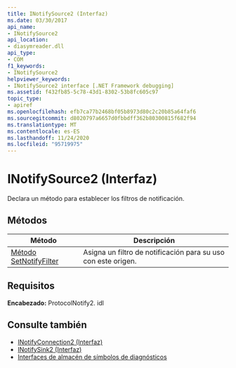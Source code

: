 ```yaml
---
title: INotifySource2 (Interfaz)
ms.date: 03/30/2017
api_name:
- INotifySource2
api_location:
- diasymreader.dll
api_type:
- COM
f1_keywords:
- INotifySource2
helpviewer_keywords:
- INotifySource2 interface [.NET Framework debugging]
ms.assetid: f432fb85-5c78-43d1-8302-53b8fc605c97
topic_type:
- apiref
ms.openlocfilehash: efb7ca77b2468bf05b8973d80c2c20b85a64faf6
ms.sourcegitcommit: d8020797a6657d0fbbdff362b80300815f682f94
ms.translationtype: MT
ms.contentlocale: es-ES
ms.lasthandoff: 11/24/2020
ms.locfileid: "95719975"
---
```

# <a name="inotifysource2-interface"></a>INotifySource2 (Interfaz)

Declara un método para establecer los filtros de notificación.  
  
## <a name="methods"></a>Métodos  
  
|Método|Descripción|  
|------------|-----------------|  
|[Método SetNotifyFilter](inotifysource2-setnotifyfilter-method.md)|Asigna un filtro de notificación para su uso con este origen.|  
  
## <a name="requirements"></a>Requisitos  

 **Encabezado:** ProtocolNotify2. idl  
  
## <a name="see-also"></a>Consulte también

- [INotifyConnection2 (Interfaz)](inotifyconnection2-interface.md)
- [INotifySink2 (Interfaz)](inotifysink2-interface.md)
- [Interfaces de almacén de símbolos de diagnósticos](diagnostics-symbol-store-interfaces.md)

